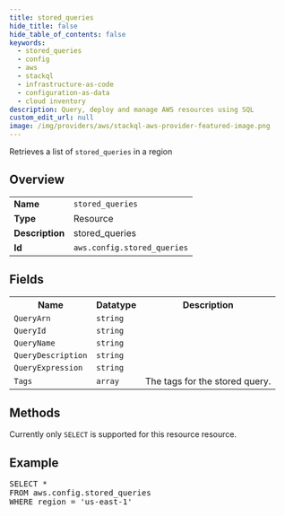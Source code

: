 ```yaml
---
title: stored_queries
hide_title: false
hide_table_of_contents: false
keywords:
  - stored_queries
  - config
  - aws
  - stackql
  - infrastructure-as-code
  - configuration-as-data
  - cloud inventory
description: Query, deploy and manage AWS resources using SQL
custom_edit_url: null
image: /img/providers/aws/stackql-aws-provider-featured-image.png
---
```

Retrieves a list of <code>stored_queries</code> in a region

## Overview
<table><tbody>
<tr><td><b>Name</b></td><td><code>stored_queries</code></td></tr>
<tr><td><b>Type</b></td><td>Resource</td></tr>
<tr><td><b>Description</b></td><td>stored_queries</td></tr>
<tr><td><b>Id</b></td><td><code>aws.config.stored_queries</code></td></tr>
</tbody></table>

## Fields
<table><tbody>
<tr><th>Name</th><th>Datatype</th><th>Description</th></tr>
<tr><td><code>QueryArn</code></td><td><code>string</code></td><td></td></tr>
<tr><td><code>QueryId</code></td><td><code>string</code></td><td></td></tr>
<tr><td><code>QueryName</code></td><td><code>string</code></td><td></td></tr>
<tr><td><code>QueryDescription</code></td><td><code>string</code></td><td></td></tr>
<tr><td><code>QueryExpression</code></td><td><code>string</code></td><td></td></tr>
<tr><td><code>Tags</code></td><td><code>array</code></td><td>The tags for the stored query.</td></tr>

</tbody></table>

## Methods
Currently only <code>SELECT</code> is supported for this resource resource.

## Example
<pre>
SELECT * 
FROM aws.config.stored_queries
WHERE region = 'us-east-1'
</pre>
